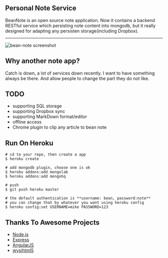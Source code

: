 ## Personal Note Service

BeanNote is an open source note application. Now it contains a backend RESTful service which persisting note content into mongodb,
but it really designed for adapting any persisten storage(including Dropbox).

---

![bean-note screenshot](http://i.imgur.com/txfnGSK.jpg)


## Why another note app?
Catch is down, a lot of services down recently. I want to have something always be there. And allow people to change the part they
do not like.


## TODO
* supporting SQL storage
* supporting Dropbox sync
* supporting MarkDown format/editor
* offline access
* Chrome plugin to clip any article to bean note

## Run On Heroku
```
# cd to your repo, then create a app
$ heroku create

# add mongodb plugin, choose one is ok
$ heroku addons:add mongolab
$ heroku addons:add mongohq

# push
$ git push heroku master

# the default authentication is **username: bean, password:note**
# you can change that by whatever you want using heroku config
$ heroku config:set USERNAME=mike PASSWORD=123

```

## Thanks To Awesome Projects
* [Node.js](http://nodejs.org/)
* [Express](http://expressjs.com/)
* [AngularJS](http://angularjs.org/)
* [wysihtml5](http://xing.github.io/wysihtml5/)
